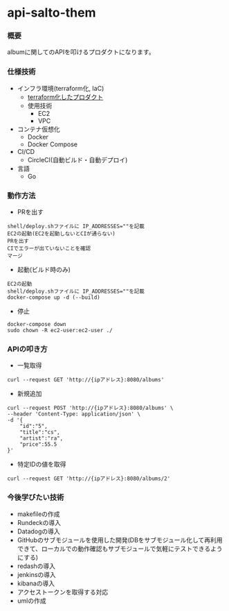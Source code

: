 # api-salto-them

### 概要
albumに関してのAPIを叩けるプロダクトになります。

### 仕様技術
* インフラ環境(terraform化, IaC)
  * [terraform化したプロダクト](https://github.com/Shimizu1111/tf-api-salto-theme)
  * 使用技術
    * EC2
    * VPC
* コンテナ仮想化
  * Docker
  * Docker Compose
* CI/CD
  * CircleCI(自動ビルド・自動デプロイ)
* 言語
  * Go

### 動作方法
* PRを出す
```
shell/deploy.shファイルに IP_ADDRESSES=""を記載
EC2の起動(EC2を起動しないとCIが通らない)
PRを出す
CIでエラーが出ていないことを確認
マージ
```
* 起動(ビルド時のみ)
```
EC2の起動
shell/deploy.shファイルに IP_ADDRESSES=""を記載
docker-compose up -d (--build)
```
* 停止
```
docker-compose down
sudo chown -R ec2-user:ec2-user ./
```

### APIの叩き方
* 一覧取得
```
curl --request GET 'http://{ipアドレス}:8080/albums'
```
* 新規追加
```
curl --request POST 'http://{ipアドレス}:8080/albums' \
--header 'Content-Type: application/json' \
-d '{
    "id":"5", 
    "title":"cs",
    "artist":"ra",
    "price":55.5
}'
```
* 特定IDの値を取得 
```
curl --request GET 'http://{ipアドレス}:8080/albums/2'
```


### 今後学びたい技術
* makefileの作成
* Rundeckの導入
* Datadogの導入
* GitHubのサブモジュールを使用した開発(DBをサブモジュール化して再利用できて、ローカルでの動作確認もサブモジュールで気軽にテストできるようにする)
* redashの導入
* jenkinsの導入
* kibanaの導入
* アクセストークンを取得する対応
* umlの作成


